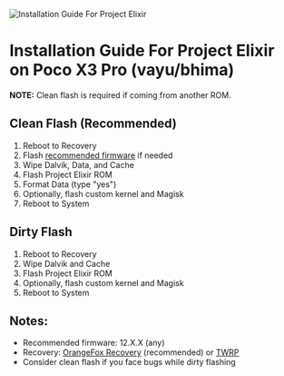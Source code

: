 ![Installation Guide For Project Elixir](https://i.imgur.com/3UmK6nS.png "Installation")

# Installation Guide For Project Elixir on Poco X3 Pro (vayu/bhima)

**NOTE:** Clean flash is required if coming from another ROM.

## Clean Flash (Recommended)
1. Reboot to Recovery
2. Flash [recommended firmware](https://xiaomifirmwareupdater.com/firmware/vayu/) if needed
3. Wipe Dalvik, Data, and Cache
4. Flash Project Elixir ROM
5. Format Data (type "yes")
6. Optionally, flash custom kernel and Magisk
7. Reboot to System

## Dirty Flash
1. Reboot to Recovery
2. Wipe Dalvik and Cache
3. Flash Project Elixir ROM
4. Optionally, flash custom kernel and Magisk
5. Reboot to System

## Notes:
- Recommended firmware: 12.X.X (any)
- Recovery: [OrangeFox Recovery](https://orangefox.download/device/vayu) (recommended) or [TWRP](https://eu.dl.twrp.me/vayu/)
- Consider clean flash if you face bugs while dirty flashing

